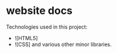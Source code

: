 # website docs

Technologies used in this project:
* ![HTML5]
* ![CSS]
and various other minor libraries.
